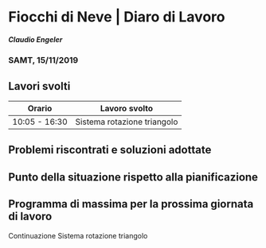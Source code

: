 # Fiocchi di Neve | Diaro di Lavoro
##### Claudio Engeler
### SAMT, 15/11/2019

## Lavori svolti


|Orario        |Lavoro svolto                     |
|--------------|----------------------------------|
|10:05 - 16:30 | Sistema rotazione triangolo      |

##  Problemi riscontrati e soluzioni adottate


##  Punto della situazione rispetto alla pianificazione


## Programma di massima per la prossima giornata di lavoro
 
Continuazione Sistema rotazione triangolo